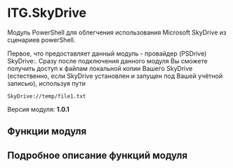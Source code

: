 ﻿ITG.SkyDrive
============

Модуль PowerShell для облегчения использования Microsoft SkyDrive из сценариев powerShell. 

Первое, что предоставляет данный модуль - провайдер (PSDrive) SkyDrive:. Сразу после подключения 
данного модуля Вы сможете получить доступ к файлам локальной копии Вашего SkyDrive (естественно, 
если SkyDrive установлен и запущен под Вашей учётной записью), используя пути 

	SkyDrive://temp/file1.txt


Версия модуля: **1.0.1**

Функции модуля
--------------

Подробное описание функций модуля
---------------------------------
